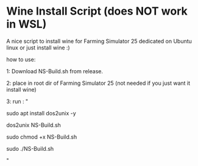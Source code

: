 # Wine Install Script (does NOT work in WSL)
A nice script to install wine for Farming Simulator 25 dedicated on Ubuntu linux or just install wine :)

how to use:

1: Download NS-Build.sh from release.

2: place in root dir of Farming Simulator 25 (not needed if you just want it install wine)

3: run : "

sudo apt install dos2unix -y

dos2unix NS-Build.sh

sudo chmod +x NS-Build.sh

sudo ./NS-Build.sh

"



